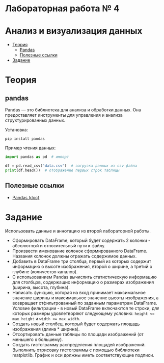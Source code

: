# Лабораторная работа № 4
# Анализ и визуализация данных

- [Теория](#теория)
  - [Pandas](#pandas)
  - [Полезные ссылки](#полезные-ссылки)
- [Задание](#задание)

# Теория

## pandas

Pandas — это библиотека для анализа и обработки данных. Она предоставляет инструменты для управления и анализа структурированных данных.

Установка:
```
pip install pandas
```

Пример чтения данных:
```py
import pandas as pd  # импорт

df = pd.read_csv("data.csv")  # загрузка данных из csv файла
print(df.head())  # отображение первых строк таблицы

```

## Полезные ссылки

- [Pandas (doc)](https://pandas.pydata.org/docs/)

# Задание

Использовать данные и аннотацию из второй лабораторной работы.

- Сформировать DataFrame, который будет содержать 2 колонки - абсолютный и относительный пути к файлу.
- Произвести именование колонок сформированного DataFrame. Названия колонок должны отражать содержимое данных.
- Добавить в DataFrame три столбца, первый из которых содержит информацию о высоте изображения, второй о ширине, а третий о глубине (количество каналов).
- С использованием Pandas вычислить статистическую информацию для столбцов, содержащих информацию о размерах изображения (ширина, высота, глубина).
- Написать функцию, которая на вход принимает максимальное значение ширины и максимальное значение высоты изображения, а возвращает отфильтрованный по заданным параметрам DataFrame. Условие фильтрации - в новый DataFrame включаются те строки, для которых размеры удовлетворяют следующему условию: `height <= max_height` и `width <= max_width`.
- Создать новый столбец, который будет содержать площадь изображения (длина * ширина).
- Отсортировать данные таблицы по площади изображений (от меньшего к большему).
- Создать гистограмму распределения площадей изображений. Выполнить отрисовку гистограммы с помощью библиотеки matplotlib. График и оси должны иметь соответствующие подписи.
